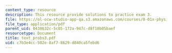 ```yaml
---
content_type: resource
description: This resource provide solutions to practice exam 3.
file: https://ol-ocw-studio-app-qa.s3.amazonaws.com/courses/8-01x-physics-i-classical-mechanics-with-an-experimental-focus-fall-2002/c7b3e4cc502e8af78629d840ca5febd6_text_probs3.pdf
file_type: application/pdf
parent_uid: 0438632c-5c05-172a-947c-d8f10b05baef
resourcetype: Document
title: text_probs3.pdf
uid: c7b3e4cc-502e-8af7-8629-d840ca5febd6
---
```

